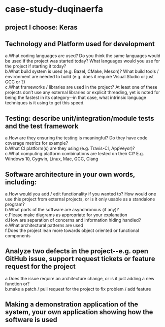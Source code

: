 # case-study-duqinaerfa
## project I choose: Keras
## Technology and Platform used for development
a.What coding languages are used? Do you think the same languages would be used if the project was started today? What languages would you use for the project if starting it today?   
b.What build system is used (e.g. Bazel, CMake, Meson)? What build tools / environment are needed to build (e.g. does it require Visual Studio or just GCC or ?)  
c.What frameworks / libraries are used in the project? At least one of these projects don’t use any external libraries or explicit threading, yet is noted for being the fastest in its category--in that case, what intrinsic language techniques is it using to get this speed.  
## Testing: describe unit/integration/module tests and the test framework
a.How are they ensuring the testing is meaningful? Do they have code coverage metrics for example?  
b.What CI platform(s) are they using (e.g. Travis-CI, AppVeyor)?  
c.What computing platform combinations are tested on their CI? E.g. Windows 10, Cygwin, Linux, Mac, GCC, Clang  
## Software architecture in your own words, including:
a.How would you add / edit functionality if you wanted to? How would one use this project from external projects, or is it only usable as a standalone program?   
b.What parts of the software are asynchronous (if any)?   
c.Please make diagrams as appropriate for your explanation   
d.How are separation of concerns and information hiding handled?  
e.What architectural patterns are used   
f.Does the project lean more towards object oriented or functional components  
## Analyze two defects in the project--e.g. open GitHub issue, support request tickets or feature request for the project
a.Does the issue require an architecture change, or is it just adding a new function or?  
b.make a patch / pull request for the project to fix problem / add feature  
## Making a demonstration application of the system, your own application showing how the software is used